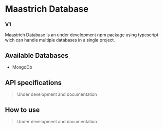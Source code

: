 # Maastrich Database

### V1

Maastrich Database is an under development npm package using typescript wich can handle multiple databases in a single project.


## Available Databases

- MongoDb

## API specifications

> Under development and documentation 

## How to use

> Under development and documentation 
